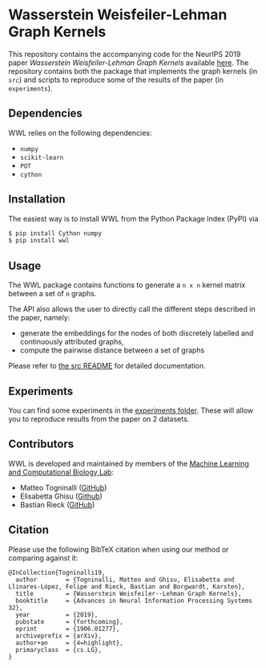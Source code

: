 # Wasserstein Weisfeiler-Lehman Graph Kernels
This repository contains the accompanying code for the NeurIPS 2019 paper
_Wasserstein Weisfeiler-Lehman Graph Kernels_ available 
[here](https://arxiv.org/abs/1906.01277).
The repository contains both the package that implements the graph kernels (in `src`)
and scripts to reproduce some of the results of the paper (in `experiments`).

## Dependencies

WWL relies on the following dependencies:

- `numpy`
- `scikit-learn`
- `POT`
- `cython`

## Installation

The easiest way is to install WWL from the Python Package Index (PyPI) via

```sh
$ pip install Cython numpy 
$ pip install wwl
```

## Usage

The WWL package contains functions to generate a `n x n` kernel matrix between 
a set of `n` graphs.

The API also allows the user to directly call the different steps described in the paper, namely:
- generate the embeddings for the nodes of both discretely labelled and continuously attributed graphs,
- compute the pairwise distance between a set of graphs

Please refer to [the src README](https://github.com/BorgwardtLab/WWL/blob/master/src) for detailed documentation.


## Experiments

You can find some experiments in the [experiments folder](https://github.com/BorgwardtLab/WWL/blob/master/experiments). These will allow you to reproduce results from the paper on 2 datasets.


## Contributors

WWL is developed and maintained by members of the [Machine Learning and
Computational Biology Lab](https://www.bsse.ethz.ch/mlcb):

- Matteo Togninalli ([GitHub](https://github.com/mtog))
- Elisabetta Ghisu ([Github](https://github.com/eghisu))
- Bastian Rieck ([GitHub](https://github.com/Pseudomanifold))

## Citation
Please use the following BibTeX citation when using our method or comparing against it:
```
@InCollection{Togninalli19,
  author        = {Togninalli, Matteo and Ghisu, Elisabetta and Llinares-López, Felipe and Rieck, Bastian and Borgwardt, Karsten},
  title         = {Wasserstein Weisfeiler--Lehman Graph Kernels},
  booktitle     = {Advances in Neural Information Processing Systems 32},
  year          = {2019},
  pubstate      = {forthcoming},
  eprint        = {1906.01277},
  archiveprefix = {arXiv},
  author+an     = {4=highlight},
  primaryclass  = {cs.LG},
}
```
